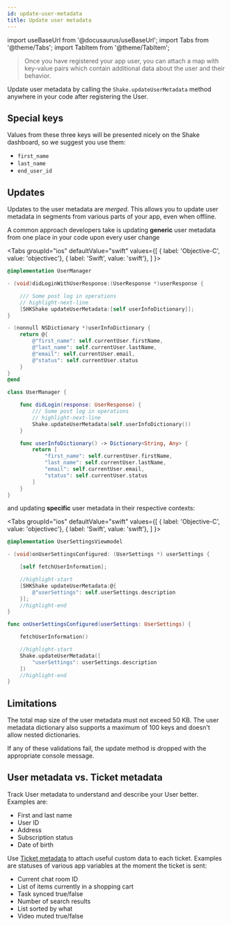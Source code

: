 ```yaml
---
id: update-user-metadata
title: Update user metadata
---
```

import useBaseUrl from '@docusaurus/useBaseUrl';
import Tabs from '@theme/Tabs';
import TabItem from '@theme/TabItem';

>Once you have registered your app user, you can attach a map with key-value pairs which contain
additional data about the user and their behavior.

Update user metadata by calling the `Shake.updateUserMetadata` method anywhere in your code
after registering the User.

## Special keys

Values from these three keys will be presented nicely on the Shake dashboard, so we suggest you use them:
* `first_name`
* `last_name`
* `end_user_id`


## Updates

Updates to the user metadata are _merged_.
This allows you to update
user metadata in segments from various parts of your app, even when offline.

A common approach developers take is updating **generic** user metadata from one place in your code upon every user change

<Tabs
  groupId="ios"
  defaultValue="swift"
  values={[
    { label: 'Objective-C', value: 'objectivec'},
    { label: 'Swift', value: 'swift'},
  ]
}>

<TabItem value="objectivec">

```objectivec title="UserManager.m"
@implementation UserManager

- (void)didLoginWithUserResponse:(UserResponse *)userResponse {

    /// Some post log in operations
    // highlight-next-line
    [SHKShake updateUserMetadata:[self userInfoDictionary]];
}

- (nonnull NSDictionary *)userInfoDictionary {
    return @{
        @"first_name": self.currentUser.firstName,
        @"last_name": self.currentUser.lastName,
        @"email": self.currentUser.email,
        @"status": self.currentUser.status
    }
}
@end
```

</TabItem>

<TabItem value="swift">

```swift title="UserManager.swift"
class UserManager {

    func didLogin(response: UserResponse) {
        /// Some post log in operations
        // highlight-next-line
        Shake.updateUserMetadata(self.userInfoDictionary())
    }

    func userInfoDictionary() -> Dictionary<String, Any> {
        return [
            "first_name": self.currentUser.firstName,
            "last_name": self.currentUser.lastName,
            "email": self.currentUser.email,
            "status": self.currentUser.status
        ]
    }
}
```

</TabItem>
</Tabs>

and updating **specific** user metadata in their respective contexts:

<Tabs
  groupId="ios"
  defaultValue="swift"
  values={[
    { label: 'Objective-C', value: 'objectivec'},
    { label: 'Swift', value: 'swift'},
  ]
}>


<TabItem value="objectivec">

```objectivec title="UserSettingsViewModel.m"
@implementation UserSettingsViewmodel

- (void)onUserSettingsConfigured: (UserSettings *) userSettings {

    [self fetchUserInformation];

    //highlight-start
    [SHKShake updateUserMetadata:@{
        @"userSettings": self.userSettings.description
    }];
    //highlight-end
}
```

</TabItem>

<TabItem value="swift">

```swift title="UserSettingsViewModel.swift"
func onUserSettingsConfigured(userSettings: UserSettings) {

    fetchUserInformation()

    //highlight-start
    Shake.updateUserMetadata([
        "userSettings": userSettings.description
    ])
    //highlight-end
}
```

</TabItem>
</Tabs>

## Limitations

The total map size of the user metadata must not exceed 50 KB.
The user metadata dictionary also supports a maximum of 100 keys and doesn't allow nested dictionaries.

If any of these validations fail, the update method is dropped with the appropriate console message.

## User metadata vs. Ticket metadata

Track User metadata to understand and describe your User better. Examples are:

* First and last name
* User ID
* Address
* Subscription status
* Date of birth

Use [Ticket metadata](/ios/configuration-and-data/ticket-metadata) to attach useful custom data to each ticket. Examples are statuses of various app variables at the moment the ticket is sent:

* Current chat room ID
* List of items currently in a shopping cart
* Task synced true/false
* Number of search results
* List sorted by what
* Video muted true/false